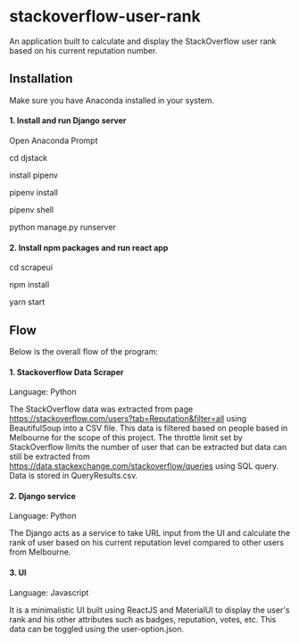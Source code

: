 # stackoverflow-user-rank

An application built to calculate and display the StackOverflow user rank based on his current reputation number. 

## Installation
Make sure you have Anaconda installed in your system.
#### 1. Install and run Django server
Open Anaconda Prompt

cd djstack 

install pipenv

pipenv install

pipenv shell

python manage.py runserver

#### 2. Install npm packages and run react app
cd scrapeui

npm install

yarn start

## Flow

Below is the overall flow of the program:
#### 1. Stackoverflow Data Scraper
Language: Python

The StackOverflow data was extracted from page https://stackoverflow.com/users?tab=Reputation&filter=all using BeautifulSoup into a CSV file. This data is filtered based on people based in Melbourne for the scope of this project.
The throttle limit set by StackOverflow limits the number of user that can be extracted but data can still be extracted from https://data.stackexchange.com/stackoverflow/queries using SQL query. Data is stored in QueryResults.csv.

#### 2. Django service
Language: Python

The Django acts as a service to take URL input from the UI and calculate the rank of user based on his current reputation level compared to other users from Melbourne.

#### 3. UI
Language: Javascript

It is a minimalistic UI built using ReactJS and MaterialUI to display the user's rank and his other attributes such as badges, reputation, votes, etc. This data can be toggled using the user-option.json.
